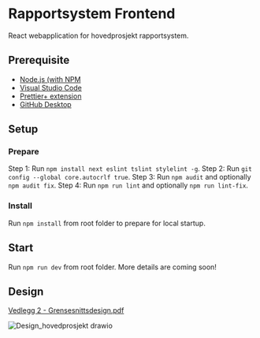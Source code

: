 # Rapportsystem Frontend

React webapplication for hovedprosjekt rapportsystem.

## Prerequisite

- [Node.js (with NPM](https://nodejs.org/en/download/current)
- [Visual Studio Code](https://code.visualstudio.com/download)
- [Prettier+ extension](https://marketplace.visualstudio.com/items?itemName=svipas.prettier-plus)
- [GitHub Desktop](https://desktop.github.com/)

## Setup

### Prepare

Step 1: Run `npm install next eslint tslint stylelint -g`.
Step 2: Run `git config --global core.autocrlf true`.
Step 3: Run `npm audit` and optionally `npm audit fix`.
Step 4: Run `npm run lint` and optionally `npm run lint-fix`.

### Install

Run `npm install` from root folder to prepare for local startup.

## Start

Run `npm run dev` from root folder. More details are coming soon!

## Design

[Vedlegg 2 - Grensesnittsdesign.pdf](https://github.com/Bjorgeh/rapportsystem/files/14469568/Vedlegg.2.-Grensesnittsdesign.pdf)

![Design_hovedprosjekt drawio](https://github.com/Bjorgeh/rapportsystem/assets/47385921/3294bc7d-c906-4d31-8193-c87a8e322e80)
